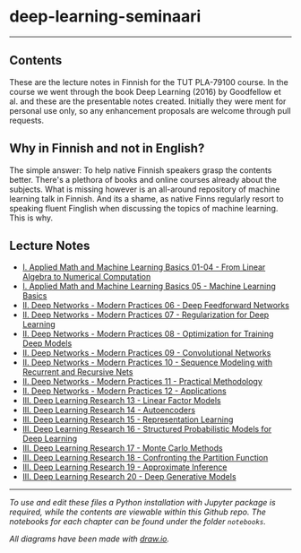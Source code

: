 # deep-learning-seminaari

---

## Contents

These are the lecture notes in Finnish for the TUT PLA-79100 course. In the course we went through the book Deep Learning (2016) by Goodfellow et al. and these are the presentable notes created. Initially they were ment for personal use only, so any enhancement proposals are welcome through pull requests.

## Why in Finnish and not in English?

The simple answer: To help native Finnish speakers grasp the contents better. There's a plethora of books and online courses already about the subjects. What is missing however is an all-around repository of machine learning talk in Finnish. And its a shame, as native Finns regularly resort to speaking fluent Finglish when discussing the topics of machine learning. This is why. 

## Lecture Notes

 - [I. Applied Math and Machine Learning Basics 01-04 - From Linear Algebra to Numerical Computation](https://github.com/karmus89/deep-learning-seminaari/blob/master/notebooks//I.%20Applied%20Math%20and%20Machine%20Learning%20Basics%2001-04%20-%20From%20Linear%20Algebra%20to%20Numerical%20Computation.ipynb)
 - [I. Applied Math and Machine Learning Basics 05 - Machine Learning Basics](https://github.com/karmus89/deep-learning-seminaari/blob/master/notebooks//I.%20Applied%20Math%20and%20Machine%20Learning%20Basics%2005%20-%20Machine%20Learning%20Basics.ipynb)
 - [II. Deep Networks - Modern Practices 06 - Deep Feedforward Networks](https://github.com/karmus89/deep-learning-seminaari/blob/master/notebooks//II.%20Deep%20Networks%20-%20Modern%20Practices%2006%20-%20Deep%20Feedforward%20Networks.ipynb)
 - [II. Deep Networks - Modern Practices 07 - Regularization for Deep Learning](https://github.com/karmus89/deep-learning-seminaari/blob/master/notebooks//II.%20Deep%20Networks%20-%20Modern%20Practices%2007%20-%20Regularization%20for%20Deep%20Learning.ipynb)
 - [II. Deep Networks - Modern Practices 08 - Optimization for Training Deep Models](https://github.com/karmus89/deep-learning-seminaari/blob/master/notebooks//II.%20Deep%20Networks%20-%20Modern%20Practices%2008%20-%20Optimization%20for%20Training%20Deep%20Models.ipynb)
 - [II. Deep Networks - Modern Practices 09 - Convolutional Networks](https://github.com/karmus89/deep-learning-seminaari/blob/master/notebooks//II.%20Deep%20Networks%20-%20Modern%20Practices%2009%20-%20Convolutional%20Networks.ipynb)
 - [II. Deep Networks - Modern Practices 10 - Sequence Modeling with Recurrent and Recursive Nets](https://github.com/karmus89/deep-learning-seminaari/blob/master/notebooks//II.%20Deep%20Networks%20-%20Modern%20Practices%2010%20-%20Sequence%20Modeling%20with%20Recurrent%20and%20Recursive%20Nets.ipynb)
 - [II. Deep Networks - Modern Practices 11 - Practical Methodology](https://github.com/karmus89/deep-learning-seminaari/blob/master/notebooks//II.%20Deep%20Networks%20-%20Modern%20Practices%2011%20-%20Practical%20Methodology.ipynb)
 - [II. Deep Networks - Modern Practices 12 - Applications](https://github.com/karmus89/deep-learning-seminaari/blob/master/notebooks//II.%20Deep%20Networks%20-%20Modern%20Practices%2012%20-%20Applications.ipynb)
 - [III. Deep Learning Research 13 - Linear Factor Models](https://github.com/karmus89/deep-learning-seminaari/blob/master/notebooks//III.%20Deep%20Learning%20Research%2013%20-%20Linear%20Factor%20Models.ipynb)
 - [III. Deep Learning Research 14 - Autoencoders](https://github.com/karmus89/deep-learning-seminaari/blob/master/notebooks//III.%20Deep%20Learning%20Research%2014%20-%20Autoencoders.ipynb)
 - [III. Deep Learning Research 15 - Representation Learning](https://github.com/karmus89/deep-learning-seminaari/blob/master/notebooks//III.%20Deep%20Learning%20Research%2015%20-%20Representation%20Learning.ipynb)
 - [III. Deep Learning Research 16 - Structured Probabilistic Models for Deep Learning](https://github.com/karmus89/deep-learning-seminaari/blob/master/notebooks//III.%20Deep%20Learning%20Research%2016%20-%20Structured%20Probabilistic%20Models%20for%20Deep%20Learning.ipynb)
 - [III. Deep Learning Research 17 - Monte Carlo Methods](https://github.com/karmus89/deep-learning-seminaari/blob/master/notebooks//III.%20Deep%20Learning%20Research%2017%20-%20Monte%20Carlo%20Methods.ipynb)
 - [III. Deep Learning Research 18 - Confronting the Partition Function](https://github.com/karmus89/deep-learning-seminaari/blob/master/notebooks//III.%20Deep%20Learning%20Research%2018%20-%20Confronting%20the%20Partition%20Function.ipynb)
 - [III. Deep Learning Research 19 - Approximate Inference](https://github.com/karmus89/deep-learning-seminaari/blob/master/notebooks//III.%20Deep%20Learning%20Research%2019%20-%20Approximate%20Inference.ipynb)
 - [III. Deep Learning Research 20 - Deep Generative Models](https://github.com/karmus89/deep-learning-seminaari/blob/master/notebooks//III.%20Deep%20Learning%20Research%2020%20-%20Deep%20Generative%20Models.ipynb)

---

*To use and edit these files a Python installation with Jupyter package is required, while the contents are viewable within this Github repo. The notebooks for each chapter can be found under the folder `notebooks`.*

*All diagrams have been made with [draw.io](https://www.draw.io/).*
